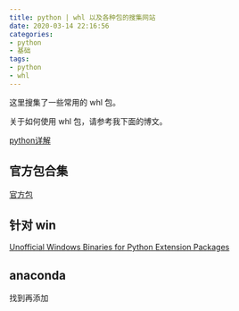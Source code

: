 ```yaml
---
title: python | whl 以及各种包的搜集网站
date: 2020-03-14 22:16:56
categories:
- python
- 基础
tags:
- python
- whl
---
```

这里搜集了一些常用的 whl 包。

关于如何使用 whl 包，请参考我下面的博文。

[python详解](https://benpaodewoniu.github.io/2018/06/03/python4/)

<!-- more -->

## 官方包合集

[官方包](https://pypi.org/)

## 针对 win

[Unofficial Windows Binaries for Python Extension Packages](https://www.lfd.uci.edu/~gohlke/pythonlibs/)

## anaconda

找到再添加